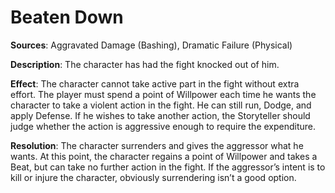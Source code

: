 # **Beaten Down**
**Sources**: Aggravated Damage (Bashing), Dramatic Failure (Physical)

**Description**: The character has had the fight knocked
out of him.

**Effect**: The character cannot take active part in the
fight without extra effort. The player must spend a point of
Willpower each time he wants the character to take a violent action in the fight. He can still run, Dodge, and apply
Defense. If he wishes to take another action, the Storyteller
should judge whether the action is aggressive enough to
require the expenditure.

**Resolution**: The character surrenders and gives the
aggressor what he wants. At this point, the character regains a
point of Willpower and takes a Beat, but can take no further
action in the fight. If the aggressor’s intent is to kill or injure
the character, obviously surrendering isn’t a good option.